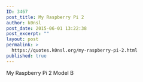 ```yaml
---
ID: 3467
post_title: My Raspberry Pi 2
author: k0nsl
post_date: 2015-06-01 13:22:38
post_excerpt: ""
layout: post
permalink: >
  https://quotes.k0nsl.org/my-raspberry-pi-2.html
published: true
---
```

My Raspberry Pi 2 Model B <img class='wpml_ico' alt='' src='https://quotes.k0nsl.org/wp-content/plugins/wp-monalisa/icons/love-smiley01_k0nsl.gif' />